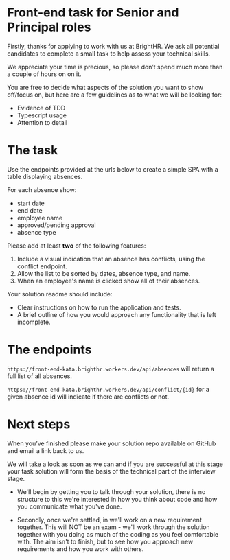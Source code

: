 # Front-end task for Senior and Principal roles

Firstly, thanks for applying to work with us at BrightHR. We ask all potential candidates to complete a small task to help assess your technical skills.

We appreciate your time is precious, so please don’t spend much more than a couple of hours on on it.

You are free to decide what aspects of the solution you want to show off/focus on, but here are a few guidelines as to what we will be looking for:

- Evidence of TDD
- Typescript usage
- Attention to detail

# The task

Use the endpoints provided at the urls below to create a simple SPA with a table displaying absences.

For each absence show:

- start date
- end date
- employee name
- approved/pending approval
- absence type

Please add at least **two** of the following features:

1. Include a visual indication that an absence has conflicts, using the conflict endpoint.
1. Allow the list to be sorted by dates, absence type, and name.
1. When an employee's name is clicked show all of their absences.

Your solution readme should include:

- Clear instructions on how to run the application and tests.
- A brief outline of how you would approach any functionality that is left incomplete.

# The endpoints

`https://front-end-kata.brighthr.workers.dev/api/absences` will return a full list of all absences.

`https://front-end-kata.brighthr.workers.dev/api/conflict/{id}` for a given absence id will indicate if there are conflicts or not.

# Next steps

When you’ve finished please make your solution repo available on GitHub and email a link back to us.

We will take a look as soon as we can and if you are successful at this stage your task solution will form the basis of the technical part of the interview stage.

- We'll begin by getting you to talk through your solution, there is no structure to this we're interested in how you think about code and how you communicate what you've done.

- Secondly, once we're settled, in we'll work on a new requirement together. This will NOT be an exam - we'll work through the solution together with you doing as much of the coding as you feel comfortable with. The aim isn't to finish, but to see how you approach new requirements and how you work with others.
